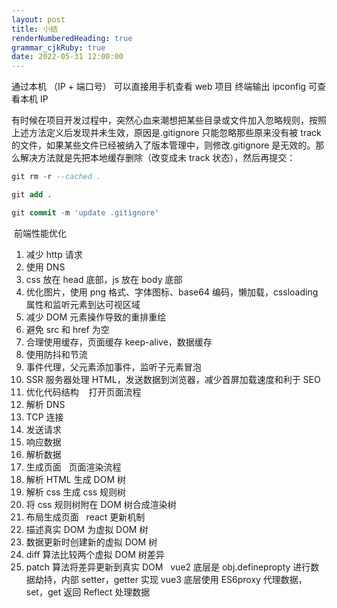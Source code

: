 ```yaml
---
layout: post
title: 小结
renderNumberedHeading: true
grammar_cjkRuby: true
date: 2022-05-31 12:00:00
---
```


通过本机 （IP + 端口号） 可以直接用手机查看 web 项目
终端输出 ipconfig 可查看本机 IP

有时候在项目开发过程中，突然心血来潮想把某些目录或文件加入忽略规则，按照上述方法定义后发现并未生效，原因是.gitignore 只能忽略那些原来没有被 track 的文件，如果某些文件已经被纳入了版本管理中，则修改.gitignore 是无效的。那么解决方法就是先把本地缓存删除（改变成未 track 状态），然后再提交：

```sql
git rm -r --cached .

git add .

git commit -m 'update .gitignore'
```

​ 前端性能优化

1.  减少 http 请求
2.  使用 DNS
3.  css 放在 head 底部，js 放在 body 底部
4.  优化图片，使用 png 格式、字体图标、base64 编码，懒加载，cssloading 属性和监听元素到达可视区域
5.  减少 DOM 元素操作导致的重排重绘
6.  避免 src 和 href 为空
7.  合理使用缓存，页面缓存 keep-alive，数据缓存
8.  使用防抖和节流
9.  事件代理，父元素添加事件，监听子元素冒泡
10. SSR 服务器处理 HTML，发送数据到浏览器，减少首屏加载速度和利于 SEO
11. 优化代码结构
    ​
    ​
    ​
    打开页面流程
12. 解析 DNS
13. TCP 连接
14. 发送请求
15. 响应数据
16. 解析数据
17. 生成页面
    ​
    ​
    页面渲染流程
18. 解析 HTML 生成 DOM 树
19. 解析 css 生成 css 规则树
20. 将 css 规则树附在 DOM 树合成渲染树
21. 布局生成页面
    ​
    ​
    react 更新机制
22. 描述真实 DOM 为虚拟 DOM 树
23. 数据更新时创建新的虚拟 DOM 树
24. diff 算法比较两个虚拟 DOM 树差异
25. patch 算法将差异更新到真实 DOM
    ​
    ​
    vue2 底层是 obj.definepropty 进行数据劫持，内部 setter，getter 实现
    vue3 底层使用 ES6proxy 代理数据，set，get 返回 Reflect 处理数据
